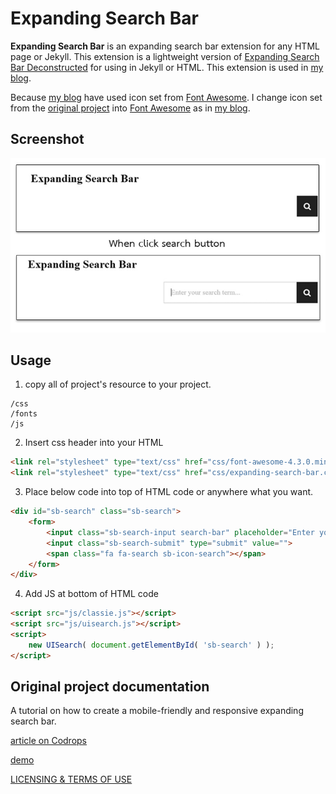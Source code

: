 # Expanding Search Bar

**Expanding Search Bar** is an expanding search bar extension for any HTML page or Jekyll. This extension is a lightweight version of [Expanding Search Bar Deconstructed](http://tympanus.net/Tutorials/ExpandingSearchBar/) for using  in Jekyll or HTML. This extension is used in [my blog](http://mildronize.github.io).

Because [my blog](http://mildronize.github.io) have used icon set from [Font Awesome](fontawesome.io). I change icon set from the [original project](#original-project-documentation) into [Font Awesome](fontawesome.io) as in [my blog](http://mildronize.github.io).

## Screenshot
![](screenshot.jpg)

## Usage

1. copy all of project's resource to your project.

  ```
  /css
  /fonts
  /js
  ```

2. Insert css header into your HTML

  ```html
  <link rel="stylesheet" type="text/css" href="css/font-awesome-4.3.0.min.css" />
  <link rel="stylesheet" type="text/css" href="css/expanding-search-bar.css" />
  ```

3. Place below code into top of HTML code or anywhere what you want.

  ```html
  <div id="sb-search" class="sb-search">
      <form>
          <input class="sb-search-input search-bar" placeholder="Enter your search term..." type="text" value="" name="search" id="search">
          <input class="sb-search-submit" type="submit" value="">
          <span class="fa fa-search sb-icon-search"></span>
      </form>
  </div>
  ```

4. Add JS at bottom of HTML code
  ```html
  <script src="js/classie.js"></script>
  <script src="js/uisearch.js"></script>
  <script>
      new UISearch( document.getElementById( 'sb-search' ) );
  </script>
  ```

## Original project documentation
A tutorial on how to create a mobile-friendly and responsive expanding search bar.

[article on Codrops](http://tympanus.net/codrops/?p=15599)

[demo](http://tympanus.net/Tutorials/ExpandingSearchBar/)

[LICENSING & TERMS OF USE](http://tympanus.net/codrops/licensing/)
